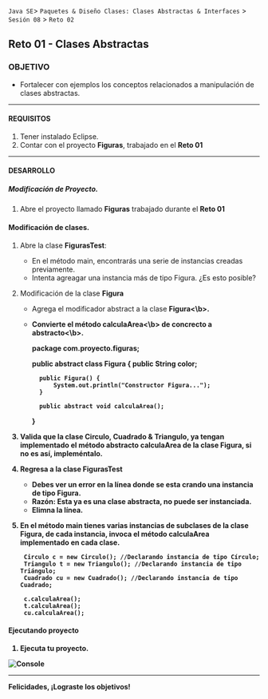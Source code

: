 
`Java SE`> `Paquetes & Diseño Clases: Clases Abstractas & Interfaces` > `Sesión 08` > `Reto 02`

## Reto 01 - Clases Abstractas

### OBJETIVO

- Fortalecer con ejemplos los conceptos relacionados a manipulación de clases abstractas.

<hr>

#### REQUISITOS

1. Tener instalado Eclipse.
2. Contar con el proyecto <b>Figuras</b>, trabajado en el <b>Reto 01</b>

<hr>

#### DESARROLLO

##### Modificación de Proyecto.

1. Abre el proyecto llamado <b>Figuras</b> trabajado durante el <b>Reto 01</b>
   
#### Modificación de clases.

1. Abre la clase <b>FigurasTest</b>:

	- En el método main, encontrarás una serie de instancias creadas previamente. 
	- Intenta agreagar una instancia más de tipo Figura. ¿Es esto posible?	

2. Modificación de la clase <b>Figura</b>

	- Agrega el modificador abstract a la clase <b>Figura<\b>.
	- Convierte el método <b>calculaArea<\b> de <b>concrecto a abstracto<\b>.
		
		package com.proyecto.figuras;
		
		public abstract class Figura {
			public String color;

			public Figura() {
				System.out.println("Constructor Figura...");
			}
		
			public abstract void calculaArea();
		}
	
3. Valida que la clase <b>Circulo, Cuadrado & Triangulo</b>, ya tengan implementado el método abstracto <b>calculaArea</b> de la clase Figura, si no es así, impleméntalo.

4. Regresa a la clase <b>FigurasTest</b>

	- Debes ver un error en la línea donde se esta crando una instancia de tipo Figura.
	- <b>Razón</b>: Esta ya es una clase <b>abstracta</b>, no puede ser instanciada.
	- Elimna la línea.
	
5. En el método <b>main</b> tienes varias instancias de subclases de la clase <b>Figura</b>, de cada instancia, invoca el método <b>calculaArea</b> implementado en cada clase.

		Circulo c = new Circulo(); //Declarando instancia de tipo Círculo;
		Triangulo t = new Triangulo(); //Declarando instancia de tipo Triángulo;
		Cuadrado cu = new Cuadrado(); //Declarando instancia de tipo Cuadrado;
		
		c.calculaArea();
		t.calculaArea();
		cu.calculaArea();

	
#### Ejecutando proyecto

1. Ejecuta tu proyecto.

![Console](https://user-images.githubusercontent.com/56565204/67810841-012cdd80-fa61-11e9-873f-8098b65cce05.png)

<hr>

Felicidades, ¡Lograste los objetivos!
